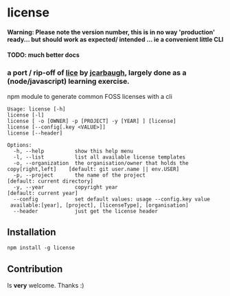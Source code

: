 license
=======

#### Warning: Please note the version number, this is in no way 'production' ready... but should work as expected/ intended ... ie a convenient little CLI

#### TODO: much better docs

### a port / rip-off of [lice](https://github.com/jcarbaugh/lice) by [jcarbaugh](https://github.com/jcarbaugh), largely done as a (node/javascript) learning exercise.

npm module to generate common FOSS licenses with a cli
```
Usage: license [-h]
license [-l]
license [ -o [OWNER] -p [PROJECT] -y [YEAR] ] [license]
license [--config[.key <VALUE>]]
license [--header]

Options:
  -h, --help          show this help menu                                                                                     
  -l, --list          list all available license templates                                                                    
  -o, --organization  the organisation/owner that holds the copy[right,left]    [default: git user.name || env.USER]
  -p, --project       the name of the project                                   [default: current directory]
  -y, --year          copyright year                                            [default: current year]
  --config            set default values: usage --config.key value
 available:[year], [project], [licenseType], [organisation]
  --header            just get the license header                                                                             
```


## Installation

```
npm install -g license
```

## Contribution

Is **very** welcome. Thanks :)
